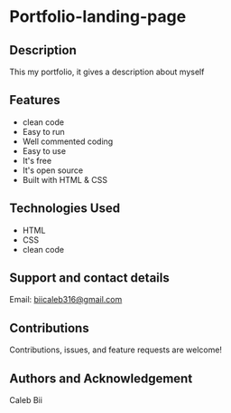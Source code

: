 # Portfolio-landing-page

## Description
This my portfolio, it gives a description about myself

## Features
* clean code
* Easy to run
* Well commented coding
* Easy to use
* It's free
* It's open source
* Built with HTML & CSS

## Technologies Used
* HTML
* CSS
* clean code

## Support and contact details
Email: biicaleb316@gmail.com
## Contributions
Contributions, issues, and feature requests are welcome!
## Authors and Acknowledgement
Caleb Bii
